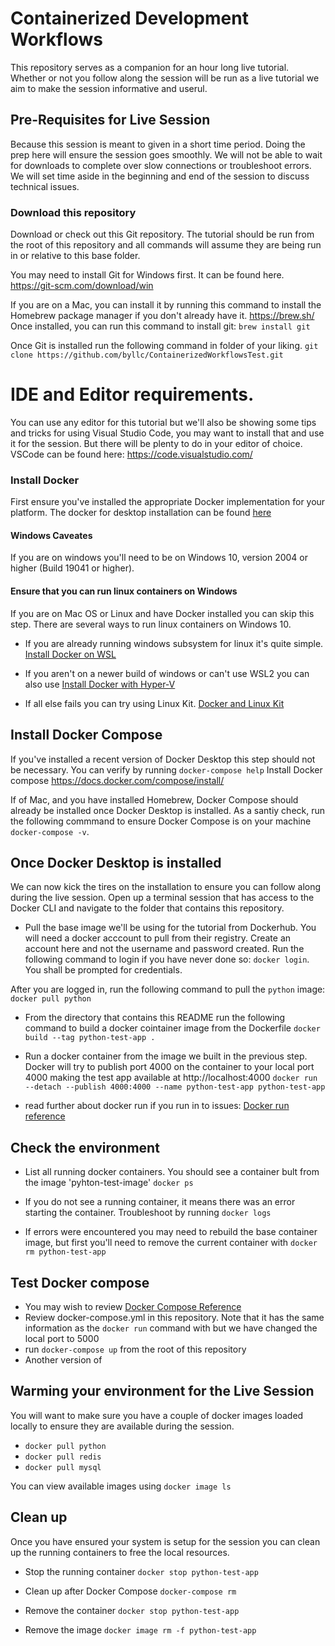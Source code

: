 # Containerized Development Workflows

This repository serves as a companion for an hour long live tutorial. Whether or not you follow along the session will be run as a live tutorial we aim to make the session informative and userul.

## Pre-Requisites for Live Session

Because this session is meant to given in a short time period. Doing the prep here will ensure the session goes smoothly. We will not be able to wait for downloads to complete over slow connections or troubleshoot errors. We will set time aside in the beginning and end of the session to discuss technical issues.

### Download this repository
Download or check out this Git repository. The tutorial should be run from the root of this repository and all commands will assume they are being run in or relative to this base folder.

You may need to install Git for Windows first.  It can be found here.  https://git-scm.com/download/win

If you are on a Mac, you can install it by running this command to install the Homebrew package manager if you don't already have it. https://brew.sh/
Once installed, you can run this command to install git: `brew install git` 

Once Git is installed run the following command in folder of your liking.  `git clone https://github.com/byllc/ContainerizedWorkflowsTest.git`

# IDE and Editor requirements.
You can use any editor for this tutorial but we'll also be showing some tips and tricks for using Visual Studio Code, you may want to install that and use it for the session. But there will be plenty to do in your editor of choice. VSCode can be found here: https://code.visualstudio.com/

### Install Docker
First ensure you've installed the appropriate Docker implementation for your platform. The docker for desktop installation can be found [here](https://docs.docker.com/desktop/)

#### Windows Caveates

If you are on windows you'll need to be on  Windows 10, version 2004 or higher (Build 19041 or higher).

#### Ensure that you can run linux containers on Windows
If you are on Mac OS or Linux and have Docker installed you can skip this step.
There are several ways to run linux containers on Windows 10.

* If you are already running
windows subsystem for linux it's quite simple. [Install Docker on WSL](https://docs.docker.com/docker-for-windows/wsl/)

* If you aren't on a newer build of windows or can't use WSL2 you can also use
[Install Docker with Hyper-V](Containerhttps://docs.microsoft.com/en-us/virtualization/windowscontainers/quick-start/quick-start-windows-10-linux)

* If all else fails you can try using Linux Kit.
[Docker and Linux Kit](https://docs.microsoft.com/en-us/virtualization/windowscontainers/quick-start/quick-start-windows-10-linux)

## Install Docker Compose
If you've installed a recent version of Docker Desktop this step should not be necessary. You can verify by running `docker-compose help`
Install Docker compose
https://docs.docker.com/compose/install/

If of Mac, and you have installed Homebrew, Docker Compose should already be installed once Docker Desktop is installed.  As a santiy check, run the following commmand to ensure Docker Compose is on your machine `docker-compose -v`.


## Once Docker Desktop is installed

We can now kick the tires on the installation to ensure you can follow along during
the live session. Open up a terminal session that has access to the Docker CLI and navigate to the folder that contains this repository.
* Pull the base image we'll be using for the tutorial from Dockerhub.  You will need a docker acccount to pull from their registry.  Create an account here and not the username and password created.  Run the following command to login if you have never done so: `docker login`.  You shall be prompted for credentials.

After you are logged in, run the following command to pull the `python` image:
`docker pull python`

* From the directory that contains this README run the following command to build a docker cointainer image from the Dockerfile
`docker build --tag python-test-app .`
* Run a docker container from the image we built in the previous step. Docker will try to publish port  4000 on the container to your local port 4000 making the test app available at http://localhost:4000
`docker run --detach --publish 4000:4000 --name python-test-app python-test-app`

* read further about docker run if you run in to issues:
[Docker run reference](https://docs.docker.com/engine/reference/commandline/run/)

## Check the environment
* List all running docker containers. You should see a container bult from the image 'pyhton-test-image'
`docker ps`

* If you do not see a running container, it means there was an error starting the container. Troubleshoot by running `docker logs`

* If errors were encountered you may need to rebuild the base container image, but first you'll need to remove the current container with
`docker rm python-test-app`

## Test Docker compose

* You may wish to review [Docker Compose Reference](https://docs.docker.com/compose/compose-file/)
* Review docker-compose.yml in this repository. Note that it has the same information as the `docker run` command with but we have changed the local port to 5000
* run `docker-compose up` from the root of this repository
* Another version of


## Warming your environment for the Live Session
You will want to make sure you have a couple of docker images loaded locally  to ensure they are available during the session.
* `docker pull python`
* `docker pull redis`
* `docker pull mysql`

You can view available images using `docker image ls`

## Clean up
Once you have ensured your system is setup for the session you can clean up the running containers to free the local resources.
* Stop the running container
`docker stop python-test-app`

* Clean up after Docker Compose
`docker-compose rm`

* Remove the container
`docker stop python-test-app`

* Remove the image
`docker image rm -f python-test-app`
